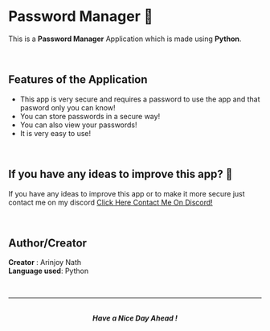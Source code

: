 # Password Manager 🔑

This is a **Password Manager** Application which is made using **Python**.

<br />

## Features of the Application

- This app is very secure and requires a password to use the app and that pasword only you can know!
- You can store passwords in a secure way!
- You can also view your passwords!
- It is very easy to use!

<br />

## If you have any ideas to improve this app? 🤔

If you have any ideas to improve this app or to make it more secure just contact me on my discord [Click Here Contact Me On Discord!](https://discord.com/users/869192240038309898)

<br />

## Author/Creator

**Creator** : Arinjoy Nath <br />
**Language used**: Python

<br />
<hr>
<br />

<div align=center>
    <b><i>Have a Nice Day Ahead !<i><b>
<div>
